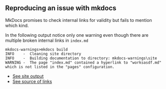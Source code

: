 ## Reproducing an issue with mkdocs

MkDocs promises to check internal links for validity but fails to mention which kind.

In the following output notice only one warning even though there are multiple broken internal links in `index.md`

```
mkdocs-warnings>mkdocs build
INFO    -  Cleaning site directory
INFO    -  Building documentation to directory: mkdocs-warnings\site
WARNING -  The page "index.md" contained a hyperlink to "worksasdf.md" which is not listed in the "pages" configuration.
```

* [See site output](https://ubershmekel.github.io/mkdocs-warnings/site/)
* [See source of links](https://raw.githubusercontent.com/ubershmekel/mkdocs-warnings/gh-pages/docs/index.md)
